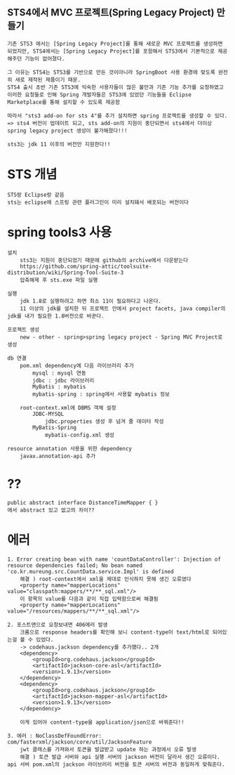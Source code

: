 ## STS4에서 MVC 프로젝트(Spring Legacy Project) 만들기
    기존 STS3 에서는 [Spring Legacy Project]를 통해 새로운 MVC 프로젝트를 생성하면 되었지만, STS4에서는 [Spring Legacy Project]를 포함해서 STS3에서 기본적으로 제공해주던 기능이 없어졌다.

    그 이유는 STS4는 STS3를 기반으로 만든 것이아니라 SpringBoot 사용 환경에 맞도록 완전히 새로 제작된 제품이기 때문.
    STS4 출시 초반 기존 STS3에 익숙한 사용자들이 많은 불만과 기존 기능 추가를 요청하였고 이러한 요청들로 인해 Spring 개발자들은 STS3에 있었던 기능들을 Eclipse Marketplace를 통해 설치할 수 있도록 제공함

    따라서 "sts3 add-on for sts 4"를 추가 설치하면 spring 프로젝트를 생성할 수 있다.
    => sts4 버전이 업데이트 되고, sts add-on의 지원이 중단되면서 sts4에서 더이상 spring legacy project 생성이 불가해졌다!!!

    sts3는 jdk 11 이후의 버전만 지원한다!!

# STS 개념
    STS랑 Eclipse랑 같음
    sts는 eclipse에 스프링 관련 플러그인이 미리 설치돼서 배포되는 버전이다

# spring tools3 사용
    설치
        sts3는 지원이 중단되었기 때문에 github의 archive에서 다운받는다
        https://github.com/spring-attic/toolsuite-distribution/wiki/Spring-Tool-Suite-3
        압축해제 후 sts.exe 파일 실행
    
    실행
        jdk 1.8로 실행하려고 하면 최소 11이 필요하다고 나온다.
        11 이상의 jdk를 설치한 뒤 프로젝트 안에서 project facets, java compiler의 jdk를 내가 필요한 1.8버전으로 바꾼다.

    프로젝트 생성
        new - other - spring>spring legacy project - Spring MVC Project로 생성
        
    db 연결
        pom.xml dependency에 다음 라이브러리 추가
            mysql : mysql 연동
            jdbc : jdbc 라이브러리
            MyBatis : mybatis
            mybatis-spring : spring에서 사용할 mybatis 정보

        root-context.xml에 DBMS 객체 설정
            JDBC-MYSQL
                jdbc.properties 생성 후 넘겨 줄 데이터 작성
            MyBatis-Spring
                mybatis-config.xml 생성

    resource annotation 사용을 위한 dependency
        javax.annotation-api 추가

# ??
    public abstract interface DistanceTimeMapper { }
    에서 abstract 있고 없고의 차이??

# 에러
    1. Error creating bean with name 'countDataController': Injection of resource dependencies failed; No bean named 'co.kr.mureung.src.CountData.service.Impl' is defined
        해결 ) root-context에서 xml을 제대로 인식하지 못해 생긴 오류였다
        <property name="mapperLocations" value="classpath:mappers/**/**_sql.xml"/>
        이 항목의 value를 다음과 같이 직접 입력함으로써 해결됨
        <property name="mapperLocations" value="/resources/mappers/**/**_sql.xml"/>

    2. 포스트맨으로 요청보내면 406에러 발생
        크롬으로 response headers를 확인해 보니 content-type이 text/html로 되어있는걸 볼 수 있었다.
        -> codehaus.jackson dependency를 추가했다.. 2개
        <dependency>
		    <groupId>org.codehaus.jackson</groupId>
		    <artifactId>jackson-core-asl</artifactId>
		    <version>1.9.13</version>
		</dependency>
		<dependency>
    		<groupId>org.codehaus.jackson</groupId>
		    <artifactId>jackson-mapper-asl</artifactId>
		    <version>1.9.13</version>
		</dependency>
        
        이게 있어야 content-type을 application/json으로 바꿔준다!!

    3. 에러 : NoClassDefFoundError: com/fasterxml/jackson/core/util/JacksonFeature
        jwt 클래스를 가져와서 토큰을 발급받고 update 하는 과정에서 오류 발생
        해결 ) 토큰 발급 서버와 api 실행 서버의 jackson 버전이 달라서 생긴 오류이다. api 서버 pom.xml의 jackson 라이브러리 버전을 토큰 서버의 버전과 동일하게 맞춰준다.